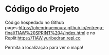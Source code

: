 # Código do Projeto

Código hospedado no Github pages:https://ohenriquemoura.github.io/entrega-final/TIAW%20SPRINT%204/index.html
e no Replit:https://TIAW.yuribedran.repl.co

Permita a localização para ver o mapa!
